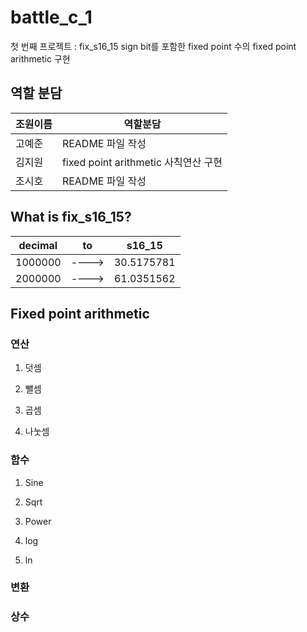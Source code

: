 # battle_c_1

첫 번째 프로젝트 : fix_s16_15
sign bit를 포함한 fixed point 수의  fixed point arithmetic 구현

## 역할 분담

| 조원이름 | 역할분담 |
| ---- | ---- |
| 고예준 | README 파일 작성 |
| 김지원 | fixed point arithmetic 사칙연산 구현 |
| 조시호 | README 파일 작성 |

## What is fix_s16_15?

| decimal | to | s16_15 |
| ---- | ---- | ---- |
| 1000000 | ----> | 30.5175781 |
| 2000000 | ----> | 61.0351562 |



## Fixed point arithmetic

### 연산
1. 덧셈

2. 뺄셈

3. 곱셈

4. 나눗셈


### 함수
1. Sine

2. Sqrt

3. Power

4. log

5. ln


### 변환

### 상수

